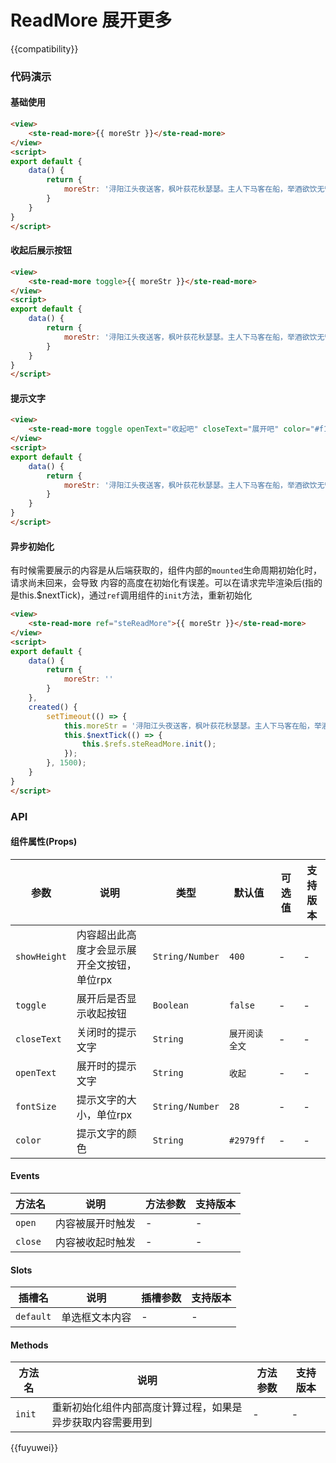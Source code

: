 # ReadMore 展开更多

{{compatibility}}

### 代码演示
#### 基础使用
```html
<view>
	<ste-read-more>{{ moreStr }}</ste-read-more>
</view>
<script>
export default {
	data() {
		return {
			moreStr: '浔阳江头夜送客，枫叶荻花秋瑟瑟。主人下马客在船，举酒欲饮无管弦。醉不成欢惨将别，别时茫茫江浸月。 忽闻水上琵琶声，主人忘归客不发。寻声暗问弹者谁，琵琶声停欲语迟。移船相近邀相见，添酒回灯重开宴。千呼万唤始出来，犹抱琵琶半遮面。凝绝不通声暂歇。悄无言，唯见江心秋月白。 沉吟放拨插弦中，整顿衣裳起敛容。自言本是京城女，家在虾蟆陵下住。十三学得琵琶成，名属教坊第一部。曲罢曾教善才服，妆成每被秋娘妒。五陵年少争缠头，一曲红绡不知数。钿头银篦击节碎，血色罗裙翻酒污。今年欢笑复明年，秋月春风等闲度。弟走从军阿姨死，暮去朝来颜色故'
		}
	}
}
</script>
```

#### 收起后展示按钮
```html
<view>
	<ste-read-more toggle>{{ moreStr }}</ste-read-more>
</view>
<script>
export default {
	data() {
		return {
			moreStr: '浔阳江头夜送客，枫叶荻花秋瑟瑟。主人下马客在船，举酒欲饮无管弦。醉不成欢惨将别，别时茫茫江浸月。 忽闻水上琵琶声，主人忘归客不发。寻声暗问弹者谁，琵琶声停欲语迟。移船相近邀相见，添酒回灯重开宴。千呼万唤始出来，犹抱琵琶半遮面。凝绝不通声暂歇。悄无言，唯见江心秋月白。 沉吟放拨插弦中，整顿衣裳起敛容。自言本是京城女，家在虾蟆陵下住。十三学得琵琶成，名属教坊第一部。曲罢曾教善才服，妆成每被秋娘妒。五陵年少争缠头，一曲红绡不知数。钿头银篦击节碎，血色罗裙翻酒污。今年欢笑复明年，秋月春风等闲度。弟走从军阿姨死，暮去朝来颜色故'
		}
	}
}
</script>
```

#### 提示文字
```html
<view>
	<ste-read-more toggle openText="收起吧" closeText="展开吧" color="#f1f" fontSize="32">{{ moreStr }}</ste-read-more>
</view>
<script>
export default {
	data() {
		return {
			moreStr: '浔阳江头夜送客，枫叶荻花秋瑟瑟。主人下马客在船，举酒欲饮无管弦。醉不成欢惨将别，别时茫茫江浸月。 忽闻水上琵琶声，主人忘归客不发。寻声暗问弹者谁，琵琶声停欲语迟。移船相近邀相见，添酒回灯重开宴。千呼万唤始出来，犹抱琵琶半遮面。凝绝不通声暂歇。悄无言，唯见江心秋月白。 沉吟放拨插弦中，整顿衣裳起敛容。自言本是京城女，家在虾蟆陵下住。十三学得琵琶成，名属教坊第一部。曲罢曾教善才服，妆成每被秋娘妒。五陵年少争缠头，一曲红绡不知数。钿头银篦击节碎，血色罗裙翻酒污。今年欢笑复明年，秋月春风等闲度。弟走从军阿姨死，暮去朝来颜色故'
		}
	}
}
</script>
```

#### 异步初始化
有时候需要展示的内容是从后端获取的，组件内部的`mounted`生命周期初始化时，请求尚未回来，会导致 内容的高度在初始化有误差。可以在请求完毕渲染后(指的是this.$nextTick)，通过`ref`调用组件的`init`方法，重新初始化
```html
<view>
	<ste-read-more ref="steReadMore">{{ moreStr }}</ste-read-more>
</view>
<script>
export default {
	data() {
		return {
			moreStr: ''
		}
	},
	created() {
		setTimeout(() => {
			this.moreStr = '浔阳江头夜送客，枫叶荻花秋瑟瑟。主人下马客在船，举酒欲饮无管弦。醉不成欢惨将别，别时茫茫江浸月。 忽闻水上琵琶声，主人忘归客不发。寻声暗问弹者谁，琵琶声停欲语迟。移船相近邀相见，添酒回灯重开宴。千呼万唤始出来，犹抱琵琶半遮面。凝绝不通声暂歇。悄无言，唯见江心秋月白。 沉吟放拨插弦中，整顿衣裳起敛容。自言本是京城女，家在虾蟆陵下住。十三学得琵琶成，名属教坊第一部。曲罢曾教善才服，妆成每被秋娘妒。五陵年少争缠头，一曲红绡不知数。钿头银篦击节碎，血色罗裙翻酒污。今年欢笑复明年，秋月春风等闲度。弟走从军阿姨死，暮去朝来颜色故';
			this.$nextTick(() => {
				this.$refs.steReadMore.init();
			});
		}, 1500);
	}
}
</script>
```

### API
#### 组件属性(Props)

| 参数			| 说明										| 类型				| 默认值			| 可选值	| 支持版本	|
| ---			| ---										| ---				| ---			| ---	| ---		|
| `showHeight`	| 内容超出此高度才会显示展开全文按钮，单位rpx	| `String/Number`	| `400`			| -		| -			|
| `toggle`		| 展开后是否显示收起按钮						| `Boolean`			| `false`		| -		| -			|
| `closeText`	| 关闭时的提示文字							| `String`			| `展开阅读全文`	| -		| -			|
| `openText`	| 展开时的提示文字							| `String`			| `收起`			| -		| -			|
| `fontSize`	| 提示文字的大小，单位rpx						| `String/Number`	| `28`			| -		| -			|
| `color`		| 提示文字的颜色								| `String`			| `#2979ff`		| -		| -			|

#### Events
| 方法名	| 说明				| 方法参数	| 支持版本	|
| ---		| ---				| ---		| ---		|
| `open`	| 内容被展开时触发	| -			| -			|
| `close`	| 内容被收起时触发	| -			| -			|

#### Slots
|插槽名		|说明			|插槽参数	|支持版本	|
| ---		| ---			| ---		| ---		|
| `default`	| 单选框文本内容	| -			| -			|

#### Methods
| 方法名| 说明														| 方法参数	| 支持版本	|
| ---	| ---														| ---		| ---		|
| `init`| 重新初始化组件内部高度计算过程，如果是异步获取内容需要用到	| -			| -			|

{{fuyuwei}}